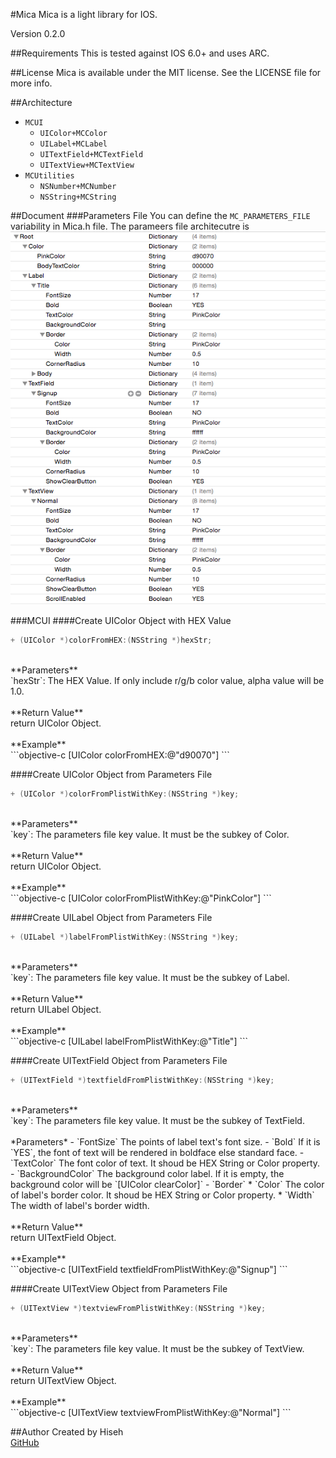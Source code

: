 #Mica
Mica is a light library for IOS. 

Version 0.2.0

##Requirements
This is tested against IOS 6.0+ and uses ARC.

##License
Mica is available under the MIT license. See the LICENSE file for more info.

##Architecture
* `MCUI`
	- `UIColor+MCColor`
	- `UILabel+MCLabel`
	- `UITextField+MCTextField`
	- `UITextView+MCTextView`
* `MCUtilities`
	- `NSNumber+MCNumber`
	- `NSString+MCString`

##Document
###Parameters File
You can define the `MC_PARAMETERS_FILE` variability in Mica.h file. The parameers file architecutre is
![Parameters File Screenshot](/doc/parameters_file_screenshot.png)

###MCUI
####Create UIColor Object with HEX Value
```objective-c
+ (UIColor *)colorFromHEX:(NSString *)hexStr;
```
<br />
**Parameters**<br />
`hexStr`: The HEX Value. If only include r/g/b color value, alpha value will be 1.0.
<br /><br />
**Return Value**<br />
return UIColor Object.
<br /><br />
**Example**<br />
```objective-c
[UIColor colorFromHEX:@"d90070"]
```

####Create UIColor Object from Parameters File
```objective-c
+ (UIColor *)colorFromPlistWithKey:(NSString *)key;
```
<br />
**Parameters**<br />
`key`: The parameters file key value. It must be the subkey of Color.
<br /><br />
**Return Value**<br />
return UIColor Object.
<br /><br />
**Example**<br />
```objective-c
[UIColor colorFromPlistWithKey:@"PinkColor"]
```

####Create UILabel Object from Parameters File
```objective-c
+ (UILabel *)labelFromPlistWithKey:(NSString *)key;
```
<br />
**Parameters**<br />
`key`: The parameters file key value. It must be the subkey of Label.
<br /><br />
**Return Value**<br />
return UILabel Object.
<br /><br />
**Example**<br />
```objective-c
[UILabel labelFromPlistWithKey:@"Title"]
```

####Create UITextField Object from Parameters File
```objective-c
+ (UITextField *)textfieldFromPlistWithKey:(NSString *)key;
```
<br />
**Parameters**<br />
`key`: The parameters file key value. It must be the subkey of TextField.<br /><br />
*Parameters*
- `FontSize` The points of label text's font size.
- `Bold` If it is `YES`, the font of text will be rendered in boldface else standard face.
- `TextColor` The font color of text. It shoud be HEX String or Color property.
- `BackgroundColor` The background color label. If it is empty, the background color will be `[UIColor clearColor]`
- `Border`
	* `Color` The color of label's border color. It shoud be HEX String or Color property.
	* `Width` The width of label's border width.
<br /><br />
**Return Value**<br />
return UITextField Object.
<br /><br />
**Example**<br />
```objective-c
[UITextField textfieldFromPlistWithKey:@"Signup"]
```

####Create UITextView Object from Parameters File
```objective-c
+ (UITextView *)textviewFromPlistWithKey:(NSString *)key;
```
<br />
**Parameters**<br />
`key`: The parameters file key value. It must be the subkey of TextView.
<br /><br />
**Return Value**<br />
return UITextView Object.
<br /><br />
**Example**<br />
```objective-c
[UITextView textviewFromPlistWithKey:@"Normal"]
```

##Author
Created by Hiseh<br />
[GitHub](https://github.com/hiseh/Mica.git)

